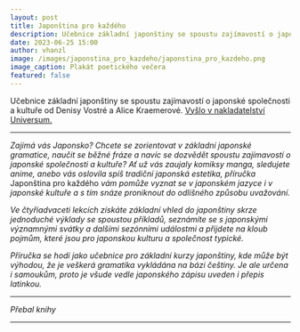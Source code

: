 ```yaml
---
layout: post
title: Japonština pro každého
description: Učebnice základní japonštiny se spoustu zajímavostí o japonské společnosti a kultuře od Denisy Vostré a Alice Kraemerové.
date: 2023-06-25 15:00
author: vhanzl
image: /images/japonstina_pro_kazdeho/japonstina_pro_kazdeho.png
image_caption: Plakát poetického večera
featured: false
---
```


Učebnice základní japonštiny se spoustu zajímavostí o japonské společnosti a kultuře od Denisy Vostré a Alice Kraemerové. [Vyšlo v nakladatelství Universum.](https://www.luxor.cz/v/1938444/japonstina-pro-kazdeho)

---

_Zajímá vás Japonsko? Chcete se zorientovat v základní japonské gramatice, naučit se běžné fráze a navíc se dozvědět spoustu zajímavostí o japonské společnosti a kultuře? Ať už vás zaujaly komiksy manga, sledujete anime, anebo vás oslovila spíš tradiční japonská estetika, příručka_ Japonština pro každého _vám pomůže vyznat se v japonském jazyce i v japonské kultuře a s tím snáze proniknout do odlišného způsobu uvažování._

_Ve čtyřiadvaceti lekcích získáte základní vhled do japonštiny skrze jednoduché výklady se spoustou příkladů, seznámíte se s japonskými významnými svátky a dalšími sezónními událostmi a přijdete na kloub pojmům, které jsou pro japonskou kulturu a společnost typické._

_Příručka se hodí jako učebnice pro základní kurzy japonštiny, kde může být výhodou, že je veškerá gramatika vykládána na bázi češtiny. Je ale určena i samoukům, proto je všude vedle japonského zápisu uveden i přepis latinkou._

---

<div class="gallery-box">
  <div class="gallery">
    <img src="{{site.baseurl}}/images/japonstina_pro_kazdeho/japonstina_pro_kazdeho.png" loading="lazy" alt="">
  </div>
  <em>Přebal knihy</em>
</div>

---
